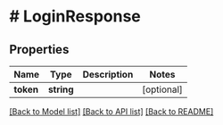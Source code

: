 # # LoginResponse

## Properties

Name | Type | Description | Notes
------------ | ------------- | ------------- | -------------
**token** | **string** |  | [optional]

[[Back to Model list]](../../README.md#models) [[Back to API list]](../../README.md#endpoints) [[Back to README]](../../README.md)
